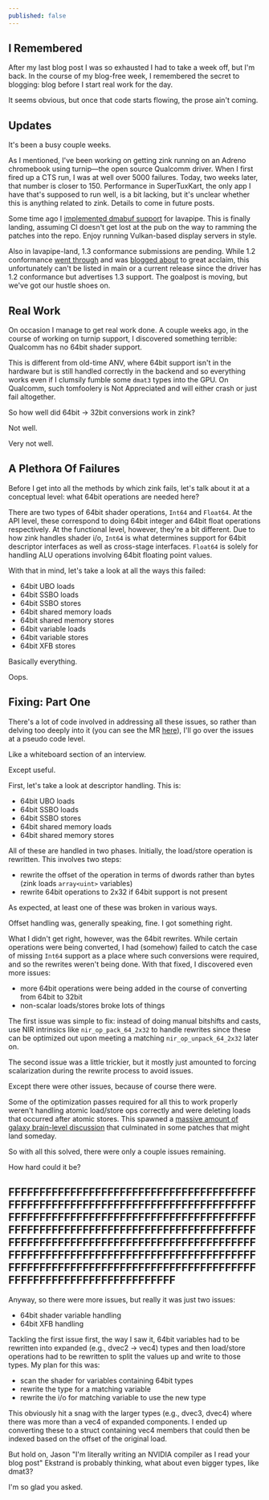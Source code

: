 ```yaml
---
published: false
---
```

## I Remembered

After my last blog post I was so exhausted I had to take a week off, but I'm back. In the course of my blog-free week, I remembered the secret to blogging: blog before I start real work for the day.

It seems obvious, but once that code starts flowing, the prose ain't coming.

## Updates
It's been a busy couple weeks.

As I mentioned, I've been working on getting zink running on an Adreno chromebook using turnip—the open source Qualcomm driver. When I first fired up a CTS run, I was at well over 5000 failures. Today, two weeks later, that number is closer to 150. Performance in SuperTuxKart, the only app I have that's supposed to run well, is a bit lacking, but it's unclear whether this is anything related to zink. Details to come in future posts.

Some time ago I [implemented dmabuf support](https://gitlab.freedesktop.org/mesa/mesa/-/merge_requests/16224) for lavapipe. This is finally landing, assuming CI doesn't get lost at the pub on the way to ramming the patches into the repo. Enjoy running Vulkan-based display servers in style.

Also in lavapipe-land, 1.3 conformance submissions are pending. While 1.2 conformance [went through](https://www.khronos.org/conformance/adopters/conformant-products/vulkan#submission_684) and was [blogged about](https://airlied.blogspot.com/2022/05/lavapipe-vulkan-12-conformant.html) to great acclaim, this unfortunately can't be listed in main or a current release since the driver has 1.2 conformance but advertises 1.3 support. The goalpost is moving, but we've got our hustle shoes on.

## Real Work
On occasion I manage to get real work done. A couple weeks ago, in the course of working on turnip support, I discovered something terrible: Qualcomm has no 64bit shader support.

This is different from old-time ANV, where 64bit support isn't in the hardware but is still handled correctly in the backend and so everything works even if I clumsily fumble some `dmat3` types into the GPU. On Qualcomm, such tomfoolery is Not Appreciated and will either crash or just fail altogether.

So how well did 64bit -> 32bit conversions work in zink?

Not well.

Very not well.

## A Plethora Of Failures
Before I get into all the methods by which zink fails, let's talk about it at a conceptual level: what 64bit operations are needed here?

There are two types of 64bit shader operations, `Int64` and `Float64`. At the API level, these correspond to doing 64bit integer and 64bit float operations respectively. At the functional level, however, they're a bit different. Due to how zink handles shader i/o, `Int64` is what determines support for 64bit descriptor interfaces as well as cross-stage interfaces. `Float64` is solely for handling ALU operations involving 64bit floating point values.

With that in mind, let's take a look at all the ways this failed:
* 64bit UBO loads
* 64bit SSBO loads
* 64bit SSBO stores
* 64bit shared memory loads
* 64bit shared memory stores
* 64bit variable loads
* 64bit variable stores
* 64bit XFB stores

Basically everything.

Oops.

## Fixing: Part One
There's a lot of code involved in addressing all these issues, so rather than delving too deeply into it (you can see the MR [here](https://gitlab.freedesktop.org/mesa/mesa/-/merge_requests/16669)), I'll go over the issues at a pseudo code level.

Like a whiteboard section of an interview.

Except useful.

First, let's take a look at descriptor handling. This is:
* 64bit UBO loads
* 64bit SSBO loads
* 64bit SSBO stores
* 64bit shared memory loads
* 64bit shared memory stores

All of these are handled in two phases. Initially, the load/store operation is rewritten. This involves two steps:
* rewrite the offset of the operation in terms of dwords rather than bytes (zink loads `array<uint>` variables)
* rewrite 64bit operations to 2x32 if 64bit support is not present

As expected, at least one of these was broken in various ways.

Offset handling was, generally speaking, fine. I got something right.

What I didn't get right, however, was the 64bit rewrites. While certain operations were being converted, I had (somehow) failed to catch the case of missing `Int64` support as a place where such conversions were required, and so the rewrites weren't being done. With that fixed, I discovered even more issues:
* more 64bit operations were being added in the course of converting from 64bit to 32bit
* non-scalar loads/stores broke lots of things

The first issue was simple to fix: instead of doing manual bitshifts and casts, use NIR intrinsics like `nir_op_pack_64_2x32` to handle rewrites since these can be optimized out upon meeting a matching `nir_op_unpack_64_2x32` later on.

The second issue was a little trickier, but it mostly just amounted to forcing scalarization during the rewrite process to avoid issues.

Except there were other issues, because of course there were.

Some of the optimization passes required for all this to work properly weren't handling atomic load/store ops correctly and were deleting loads that occurred after atomic stores. This spawned a [massive amount of galaxy brain-level discussion](https://gitlab.freedesktop.org/mesa/mesa/-/merge_requests/16638) that culminated in some patches that might land someday.

So with all this solved, there were only a couple issues remaining.

How hard could it be?

## FFFFFFFFFFFFFFFFFFFFFFFFFFFFFFFFFFFFFFFFFFFFFFFFFFFFFFFFFFFFFFFFFFFFFFFFFFFFFFFFFFFFFFFFFFFFFFFFFFFFFFFFFFFFFFFFFFFFFFFFFFFFFFFFFFFFFFFFFFFFFFFFFFFFFFFFFFFFFFFFFFFFFFFFFFFFFFFFFFFFFFFFFFFFFFFFFFFFFFFFFFFFFFFFFFFFFFFFFFFFFFFFFFFFFFFFFFFFFFFFFFFFFFFFFFFFFFFFFFFFFFFFFFFFFFFFFFFFFFFFFFFFFFFFFFFFFFFFFFFFFFFFFFF

Anyway, so there were more issues, but really it was just two issues:
* 64bit shader variable handling
* 64bit XFB handling

Tackling the first issue first, the way I saw it, 64bit variables had to be rewritten into expanded (e.g., dvec2 -> vec4) types and then load/store operations had to be rewritten to split the values up and write to those types. My plan for this was:
* scan the shader for variables containing 64bit types
* rewrite the type for a matching variable
* rewrite the i/o for matching variable to use the new type

This obviously hit a snag with the larger types (e.g., dvec3, dvec4) where there was more than a vec4 of expanded components. I ended up converting these to a struct containing vec4 members that could then be indexed based on the offset of the original load.

But hold on, Jason "I'm literally writing an NVIDIA compiler as I read your blog post" Ekstrand is probably thinking, what about even bigger types, like dmat3?

I'm so glad you asked.